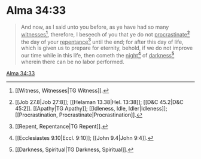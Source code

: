 # Alma 34:33

> And now, as I said unto you before, as ye have had so many <u>witnesses</u>[^a], therefore, I beseech of you that ye do not <u>procrastinate</u>[^b] the day of your <u>repentance</u>[^c] until the end; for after this day of life, which is given us to prepare for eternity, behold, if we do not improve our time while in this life, then cometh the <u>night</u>[^d] of <u>darkness</u>[^e] wherein there can be no labor performed.

[Alma 34:33](https://www.churchofjesuschrist.org/study/scriptures/bofm/alma/34?lang=eng&id=p33#p33)


[^a]: [[Witness, Witnesses|TG Witness]].  
[^b]: [[Job 27.8|Job 27:8]]; [[Helaman 13.38|Hel. 13:38]]; [[D&C 45.2|D&C 45:2]]. [[Apathy|TG Apathy]]; [[Idleness, Idle, Idler|Idleness]]; [[Procrastination, Procrastinate|Procrastination]].  
[^c]: [[Repent, Repentance|TG Repent]].  
[^d]: [[Ecclesiastes 9.10|Eccl. 9:10]]; [[John 9.4|John 9:4]].  
[^e]: [[Darkness, Spiritual|TG Darkness, Spiritual]].  
